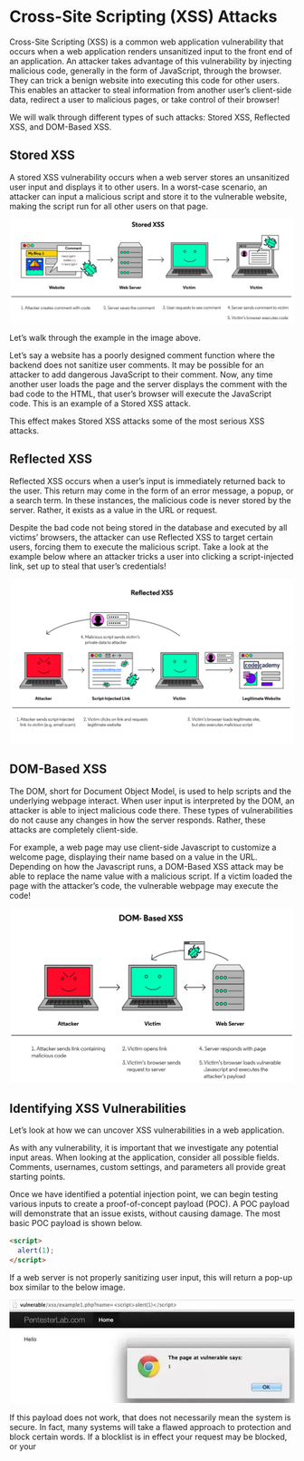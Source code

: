 # Cross-Site Scripting (XSS) Attacks

Cross-Site Scripting (XSS) is a common web application vulnerability that occurs when a web application renders unsanitized input to the front end of an application. An attacker takes advantage of this vulnerability by injecting malicious code, generally in the form of JavaScript, through the browser. They can trick a benign website into executing this code for other users. This enables an attacker to steal information from another user’s client-side data, redirect a user to malicious pages, or take control of their browser!

We will walk through different types of such attacks: Stored XSS, Reflected XSS, and DOM-Based XSS.

## Stored XSS

A stored XSS vulnerability occurs when a web server stores an unsanitized user input and displays it to other users. In a worst-case scenario, an attacker can input a malicious script and store it to the vulnerable website, making the script run for all other users on that page.

![An image showing that in Stored XSS attacker an attacker creates a comment with code, the web server saves the comment, the user requests to see the comments, then the server sends the comment to the victim's browser where the code is executed.](./imgs/Cybersecurity_XSS_Stored_v2-03.svg)

Let’s walk through the example in the image above.

Let’s say a website has a poorly designed comment function where the backend does not sanitize user comments. It may be possible for an attacker to add dangerous JavaScript to their comment. Now, any time another user loads the page and the server displays the comment with the bad code to the HTML, that user’s browser will execute the JavaScript code. This is an example of a Stored XSS attack.

This effect makes Stored XSS attacks some of the most serious XSS attacks.

## Reflected XSS

Reflected XSS occurs when a user’s input is immediately returned back to the user. This return may come in the form of an error message, a popup, or a search term. In these instances, the malicious code is never stored by the server. Rather, it exists as a value in the URL or request.

Despite the bad code not being stored in the database and executed by all victims’ browsers, the attacker can use Reflected XSS to target certain users, forcing them to execute the malicious script. Take a look at the example below where an attacker tricks a user into clicking a script-injected link, set up to steal that user’s credentials!

![An image showing in Reflected XSS that an attacker sends a script injected link to the victim, the victim clicks on it, the victim's browser loads the legitimate site while also executing the malicious script, and then the malicious script sends the user's information to the attacker.](./imgs/Cybersecurity_XSS_Reflected_v2.svg)

## DOM-Based XSS

The DOM, short for Document Object Model, is used to help scripts and the underlying webpage interact. When user input is interpreted by the DOM, an attacker is able to inject malicious code there. These types of vulnerabilities do not cause any changes in how the server responds. Rather, these attacks are completely client-side.

For example, a web page may use client-side Javascript to customize a welcome page, displaying their name based on a value in the URL. Depending on how the Javascript runs, a DOM-Based XSS attack may be able to replace the name value with a malicious script. If a victim loaded the page with the attacker’s code, the vulnerable webpage may execute the code!

![An image with the following steps: 1) Attacker sends link containing malicious code, 2) Victim opens link, 3) Victim's browser sends request to server, 4) Server responds with page 5) Victim's browser loads vulnerable Javascript and executes the attacker's payload.](./imgs/Cybersecurity_XSS_DOM_v2.svg)

## Identifying XSS Vulnerabilities

Let’s look at how we can uncover XSS vulnerabilities in a web application.

As with any vulnerability, it is important that we investigate any potential input areas. When looking at the application, consider all possible fields. Comments, usernames, custom settings, and parameters all provide great starting points.

Once we have identified a potential injection point, we can begin testing various inputs to create a proof-of-concept payload (POC). A POC payload will demonstrate that an issue exists, without causing damage. The most basic POC payload is shown below.

```html
<script>
  alert(1);
</script>
```

If a web server is not properly sanitizing user input, this will return a pop-up box similar to the below image.

![This image shows "<script>alert(1)</script>" was injected into the URL which caused a Javascript alert to show up on the screen.](./imgs/alert.jpg)

If this payload does not work, that does not necessarily mean the system is secure. In fact, many systems will take a flawed approach to protection and block certain words. If a blocklist is in effect your request may be blocked, or your <script> tags could be removed. There are numerous other ways we can execute code, without ever using a <script> tag. Below are some potential workarounds that could be used by an attacker.

```html
<img src="X" onerror="alert(1);" />

<b onmouseover="alert(1)">click me!</b>

<body onload=alert('test1')>
```

## Sanitization

Sanitization is the process of removing/replacing problematic characters with safe versions. Depending on the backend language, there may or may not be built-in functions to aid in this process.

However, if these functions do not exist, we can generally succeed in preventing XSS attacks by removing characters such as <, >, ", =, and potentially dangerous keywords.

Rather than remove characters, we can also replace them with HTML-encoded versions of the characters. This allows us to retain the characters, but remove their capacity to affect the page’s HTML.

For example, the < character would be converted to the “<” string. The browser will render this string as the “<” character, but it will not interpret it as actual HTML, preventing the attack.

It is important to note, however, that depending on how the data is used, this type of escaping may not be enough. It’s important to consider all potential avenues for an attack.

There are also JavaScript packages like [sanitize-html](https://www.npmjs.com/package/sanitize-html) that help sanitizer user inputs!
